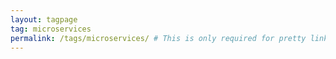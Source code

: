 ```yaml
---
layout: tagpage
tag: microservices
permalink: /tags/microservices/ # This is only required for pretty links.
---
```

